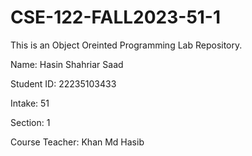 # CSE-122-FALL2023-51-1
This is an Object Oreinted Programming Lab Repository.

Name: Hasin Shahriar Saad

Student ID: 22235103433

Intake: 51

Section: 1

Course Teacher: Khan Md Hasib
